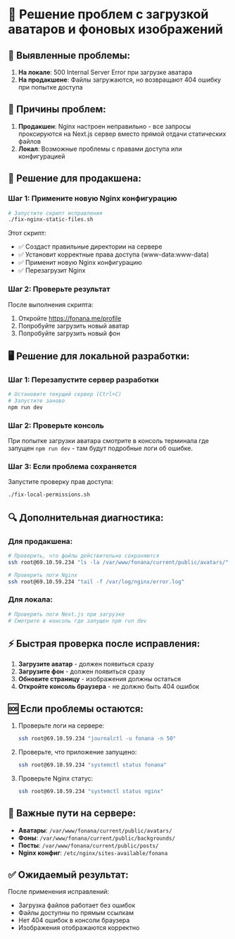 # 🔧 Решение проблем с загрузкой аватаров и фоновых изображений

## 🎯 Выявленные проблемы:

1. **На локале**: 500 Internal Server Error при загрузке аватара
2. **На продакшене**: Файлы загружаются, но возвращают 404 ошибку при попытке доступа

## 📝 Причины проблем:

1. **Продакшен**: Nginx настроен неправильно - все запросы проксируются на Next.js сервер вместо прямой отдачи статических файлов
2. **Локал**: Возможные проблемы с правами доступа или конфигурацией

## 🚀 Решение для продакшена:

### Шаг 1: Примените новую Nginx конфигурацию

```bash
# Запустите скрипт исправления
./fix-nginx-static-files.sh
```

Этот скрипт:
- ✅ Создаст правильные директории на сервере
- ✅ Установит корректные права доступа (www-data:www-data)
- ✅ Применит новую Nginx конфигурацию
- ✅ Перезагрузит Nginx

### Шаг 2: Проверьте результат

После выполнения скрипта:
1. Откройте https://fonana.me/profile
2. Попробуйте загрузить новый аватар
3. Попробуйте загрузить новый фон

## 🖥️ Решение для локальной разработки:

### Шаг 1: Перезапустите сервер разработки

```bash
# Остановите текущий сервер (Ctrl+C)
# Запустите заново
npm run dev
```

### Шаг 2: Проверьте консоль

При попытке загрузки аватара смотрите в консоль терминала где запущен `npm run dev` - там будут подробные логи об ошибке.

### Шаг 3: Если проблема сохраняется

Запустите проверку прав доступа:
```bash
./fix-local-permissions.sh
```

## 🔍 Дополнительная диагностика:

### Для продакшена:

```bash
# Проверить, что файлы действительно сохраняются
ssh root@69.10.59.234 "ls -la /var/www/fonana/current/public/avatars/"

# Проверить логи Nginx
ssh root@69.10.59.234 "tail -f /var/log/nginx/error.log"
```

### Для локала:

```bash
# Проверить логи Next.js при загрузке
# Смотрите в консоль где запущен npm run dev
```

## ⚡ Быстрая проверка после исправления:

1. **Загрузите аватар** - должен появиться сразу
2. **Загрузите фон** - должен появиться сразу  
3. **Обновите страницу** - изображения должны остаться
4. **Откройте консоль браузера** - не должно быть 404 ошибок

## 🆘 Если проблемы остаются:

1. Проверьте логи на сервере:
   ```bash
   ssh root@69.10.59.234 "journalctl -u fonana -n 50"
   ```

2. Проверьте, что приложение запущено:
   ```bash
   ssh root@69.10.59.234 "systemctl status fonana"
   ```

3. Проверьте Nginx статус:
   ```bash
   ssh root@69.10.59.234 "systemctl status nginx"
   ```

## 📌 Важные пути на сервере:

- **Аватары**: `/var/www/fonana/current/public/avatars/`
- **Фоны**: `/var/www/fonana/current/public/backgrounds/`
- **Посты**: `/var/www/fonana/current/public/posts/`
- **Nginx конфиг**: `/etc/nginx/sites-available/fonana`

## ✅ Ожидаемый результат:

После применения исправлений:
- Загрузка файлов работает без ошибок
- Файлы доступны по прямым ссылкам
- Нет 404 ошибок в консоли браузера
- Изображения отображаются корректно 